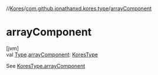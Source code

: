 //[Kores](../../index.md)/[com.github.jonathanxd.kores.type](index.md)/[arrayComponent](array-component.md)

# arrayComponent

[jvm]\
val [Type](https://docs.oracle.com/javase/8/docs/api/java/lang/reflect/Type.html).[arrayComponent](array-component.md): [KoresType](-kores-type/index.md)

See [KoresType.arrayComponent](-kores-type/array-component.md)
